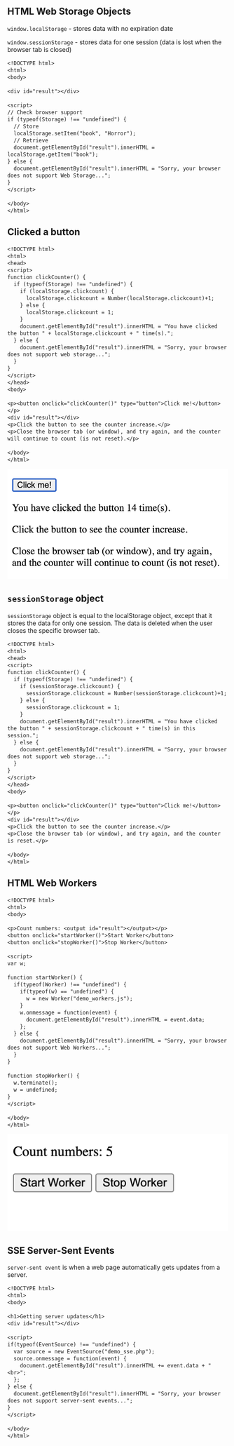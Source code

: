 ## HTML Web Storage Objects

`window.localStorage` - stores data with no expiration date

`window.sessionStorage` - stores data for one session (data is lost when the browser tab is closed)

```
<!DOCTYPE html>
<html>
<body>

<div id="result"></div>

<script>
// Check browser support
if (typeof(Storage) !== "undefined") {
  // Store
  localStorage.setItem("book", "Horror");
  // Retrieve
  document.getElementById("result").innerHTML = localStorage.getItem("book");
} else {
  document.getElementById("result").innerHTML = "Sorry, your browser does not support Web Storage...";
}
</script>

</body>
</html>
```
## Clicked a button

```
<!DOCTYPE html>
<html>
<head>
<script>
function clickCounter() {
  if (typeof(Storage) !== "undefined") {
    if (localStorage.clickcount) {
      localStorage.clickcount = Number(localStorage.clickcount)+1;
    } else {
      localStorage.clickcount = 1;
    }
    document.getElementById("result").innerHTML = "You have clicked the button " + localStorage.clickcount + " time(s).";
  } else {
    document.getElementById("result").innerHTML = "Sorry, your browser does not support web storage...";
  }
}
</script>
</head>
<body>

<p><button onclick="clickCounter()" type="button">Click me!</button></p>
<div id="result"></div>
<p>Click the button to see the counter increase.</p>
<p>Close the browser tab (or window), and try again, and the counter will continue to count (is not reset).</p>

</body>
</html>
```
![Alt text](doc-files/hws.png)

## `sessionStorage` object

`sessionStorage` object is equal to the localStorage object, except that it stores the data for only one session. The data is deleted when the user closes the specific browser tab.

```
<!DOCTYPE html>
<html>
<head>
<script>
function clickCounter() {
  if (typeof(Storage) !== "undefined") {
    if (sessionStorage.clickcount) {
      sessionStorage.clickcount = Number(sessionStorage.clickcount)+1;
    } else {
      sessionStorage.clickcount = 1;
    }
    document.getElementById("result").innerHTML = "You have clicked the button " + sessionStorage.clickcount + " time(s) in this session.";
  } else {
    document.getElementById("result").innerHTML = "Sorry, your browser does not support web storage...";
  }
}
</script>
</head>
<body>

<p><button onclick="clickCounter()" type="button">Click me!</button></p>
<div id="result"></div>
<p>Click the button to see the counter increase.</p>
<p>Close the browser tab (or window), and try again, and the counter is reset.</p>

</body>
</html>
```

## HTML Web Workers

```
<!DOCTYPE html>
<html>
<body>

<p>Count numbers: <output id="result"></output></p>
<button onclick="startWorker()">Start Worker</button> 
<button onclick="stopWorker()">Stop Worker</button>

<script>
var w;

function startWorker() {
  if(typeof(Worker) !== "undefined") {
    if(typeof(w) == "undefined") {
      w = new Worker("demo_workers.js");
    }
    w.onmessage = function(event) {
      document.getElementById("result").innerHTML = event.data;
    };
  } else {
    document.getElementById("result").innerHTML = "Sorry, your browser does not support Web Workers...";
  }
}

function stopWorker() { 
  w.terminate();
  w = undefined;
}
</script>

</body>
</html>
```

![Alt text](doc-files/hws1.png)

## SSE Server-Sent Events

`server-sent event` is when a web page automatically gets updates from a server.

```
<!DOCTYPE html>
<html>
<body>

<h1>Getting server updates</h1>
<div id="result"></div>

<script>
if(typeof(EventSource) !== "undefined") {
  var source = new EventSource("demo_sse.php");
  source.onmessage = function(event) {
    document.getElementById("result").innerHTML += event.data + "<br>";
  };
} else {
  document.getElementById("result").innerHTML = "Sorry, your browser does not support server-sent events...";
}
</script>

</body>
</html>
```




